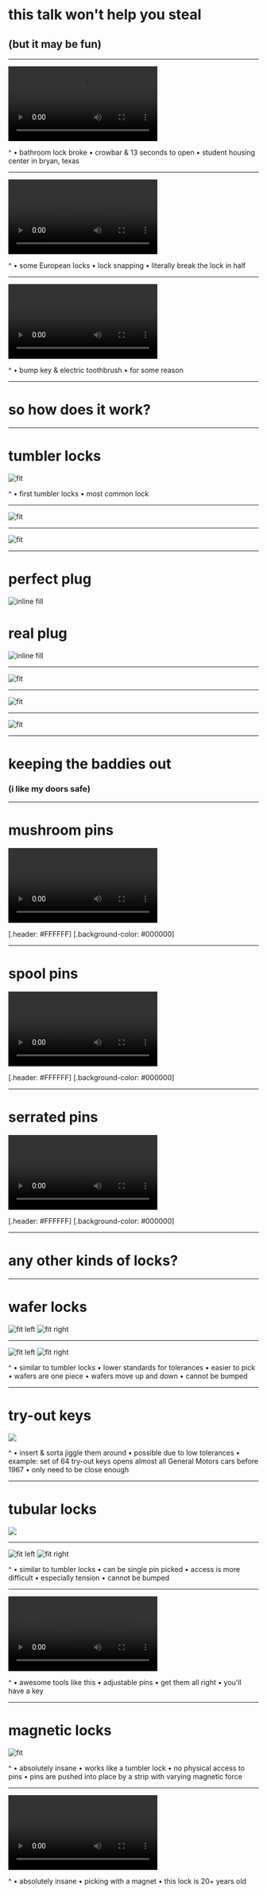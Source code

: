 # this talk won't help you steal

## (but it may be fun)

---

![mute loop autoplay](crowbar.mp4)

<!-- https://www.youtube.com/watch?v=TFqTh8NTIqY -->
<!-- Student Housing Center in Bryan, Texas      -->

^
• bathroom lock broke
• crowbar & 13 seconds to open
• student housing center in bryan, texas

---

![mute loop autoplay](lock-snapping.mp4)

<!-- https://www.youtube.com/watch?v=FqhhXyROxQM -->

^
• some European locks
• lock snapping
• literally break the lock in half

---

![mute loop autoplay](toothbrush.mp4)

<!-- https://www.youtube.com/watch?v=rDlZbQ20aLI -->

^
• bump key & electric toothbrush
• for some reason

---

# so how does it work?

---

# tumbler locks

![fit](tumbler-lock.png)

^
• first tumbler locks
• most common lock

---

![fit](tumbler-lock.png)

---

![fit](lock-and-key.gif)

---

# perfect plug

![inline fill](perfect-plug.png)

# real plug

![inline fill](real-plug.png)

---

![fit](tension.gif)

---

![fit](single-pin-picking.gif)

---

![fit](raking-picking.gif)

---

# keeping the baddies out

### (i like my doors safe)

---

# mushroom pins

![inline fill mute loop autoplay](mushroom-pins.mp4)

<!-- https://www.youtube.com/watch?v=KB7wv-JPHXY -->

[.header: #FFFFFF]
[.background-color: #000000]

---

# spool pins

![inline fill mute loop autoplay](spool-pins.mp4)

<!-- https://www.youtube.com/watch?v=KB7wv-JPHXY -->

[.header: #FFFFFF]
[.background-color: #000000]

---

# serrated pins

![inline fill mute loop autoplay](serrated-pins.mp4)

<!-- https://www.youtube.com/watch?v=KB7wv-JPHXY -->

[.header: #FFFFFF]
[.background-color: #000000]

---

# any other kinds of locks?

---

# wafer locks

![fit left](wafer-locked.png)
![fit right](wafer-with-key.png)

---

![fit left](wafer-locked.png)
![fit right](wafer-with-key.png)

^ 
• similar to tumbler locks
• lower standards for tolerances
• easier to pick
• wafers are one piece
• wafers move up and down 
• cannot be bumped

---

# try-out keys

![](try-out-keys.jpg)

^
• insert & sorta jiggle them around
• possible due to low tolerances
• example: set of 64 try-out keys opens almost all General Motors cars before 1967
• only need to be close enough

<!-- http://www.aerolock.com/general-motors.html -->

---

# tubular locks

![](tubular-lock.jpg)

---

![fit left](tubular-locked.png)
![fit right](tubular-with-key.png)

^
• similar to tumbler locks
• can be single pin picked
• access is more difficult
• especially tension
• cannot be bumped

---
![mute loop autoplay](tubular-lock.mp4)

^
• awesome tools like this
• adjustable pins
• get them all right
• you'll have a key

<!-- https://www.youtube.com/watch?v=eNXhKwiO1OA -->

---

# magnetic locks

![fit](magnetic-lock.jpg)

^
• absolutely insane
• works like a tumbler lock
• no physical access to pins
• pins are pushed into place by a strip with varying magnetic force

---

![mute loop autoplay](magnetic-lock.mp4)

^
• absolutely insane
• picking with a magnet
• this lock is 20+ years old

<!-- https://www.youtube.com/watch?v=pWuomCDWWV0 -->
